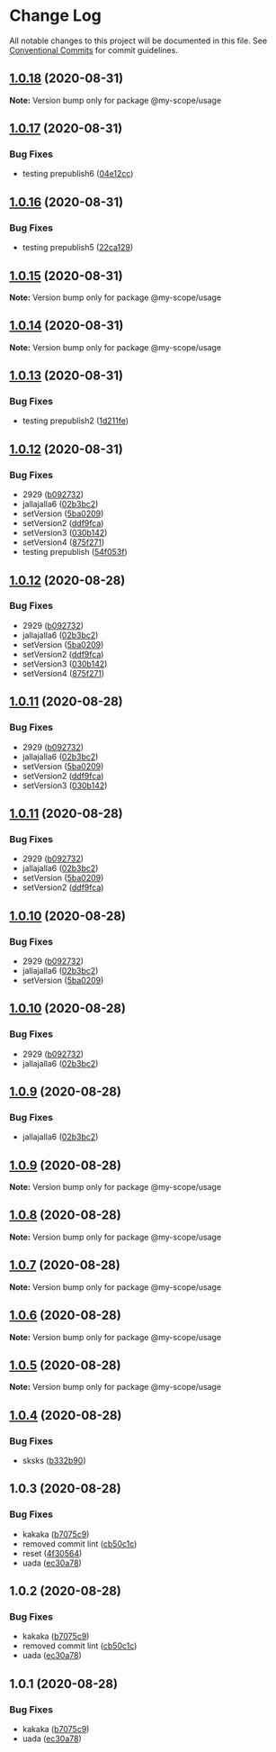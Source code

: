 # Change Log

All notable changes to this project will be documented in this file.
See [Conventional Commits](https://conventionalcommits.org) for commit guidelines.

## [1.0.18](https://github.com/boeriksson/conventionalCommits/compare/@my-scope/usage@1.0.17...@my-scope/usage@1.0.18) (2020-08-31)

**Note:** Version bump only for package @my-scope/usage





## [1.0.17](https://github.com/boeriksson/conventionalCommits/compare/@my-scope/usage@1.0.16...@my-scope/usage@1.0.17) (2020-08-31)


### Bug Fixes

* testing prepublish6 ([04e12cc](https://github.com/boeriksson/conventionalCommits/commit/04e12ccbf05f6e054bc4a7353d5fb09c19ceb503))





## [1.0.16](https://github.com/boeriksson/conventionalCommits/compare/@my-scope/usage@1.0.15...@my-scope/usage@1.0.16) (2020-08-31)


### Bug Fixes

* testing prepublish5 ([22ca129](https://github.com/boeriksson/conventionalCommits/commit/22ca129ecb6de3b19d72f84f23491c5f27ac2f72))





## [1.0.15](https://github.com/boeriksson/conventionalCommits/compare/@my-scope/usage@1.0.14...@my-scope/usage@1.0.15) (2020-08-31)

**Note:** Version bump only for package @my-scope/usage





## [1.0.14](https://github.com/boeriksson/conventionalCommits/compare/@my-scope/usage@1.0.13...@my-scope/usage@1.0.14) (2020-08-31)

**Note:** Version bump only for package @my-scope/usage





## [1.0.13](https://github.com/boeriksson/conventionalCommits/compare/@my-scope/usage@1.0.12...@my-scope/usage@1.0.13) (2020-08-31)


### Bug Fixes

* testing prepublish2 ([1d211fe](https://github.com/boeriksson/conventionalCommits/commit/1d211fea255348939542f97ea6b8305e4e03cbf3))





## [1.0.12](https://github.com/boeriksson/conventionalCommits/compare/@my-scope/usage@1.0.8...@my-scope/usage@1.0.12) (2020-08-31)


### Bug Fixes

* 2929 ([b092732](https://github.com/boeriksson/conventionalCommits/commit/b092732ab04756a9c3de29ec7e63e22c96f8e07d))
* jallajalla6 ([02b3bc2](https://github.com/boeriksson/conventionalCommits/commit/02b3bc2cc8a93172a19db572960a7770eb9fe024))
* setVersion ([5ba0209](https://github.com/boeriksson/conventionalCommits/commit/5ba02097ac1ba09b689d14aa0681b4a216869c51))
* setVersion2 ([ddf9fca](https://github.com/boeriksson/conventionalCommits/commit/ddf9fca780ebeb2decff67fe432d793529d52df9))
* setVersion3 ([030b142](https://github.com/boeriksson/conventionalCommits/commit/030b1427e18fb55afe5fecd94e93744596a78103))
* setVersion4 ([875f271](https://github.com/boeriksson/conventionalCommits/commit/875f27141af540f549bbcc910f3bdbbe2cb2d9dc))
* testing prepublish ([54f053f](https://github.com/boeriksson/conventionalCommits/commit/54f053fc7a859149831992c62e728d03114799e2))





## [1.0.12](https://github.com/boeriksson/conventionalCommits/compare/@my-scope/usage@1.0.8...@my-scope/usage@1.0.12) (2020-08-28)


### Bug Fixes

* 2929 ([b092732](https://github.com/boeriksson/conventionalCommits/commit/b092732ab04756a9c3de29ec7e63e22c96f8e07d))
* jallajalla6 ([02b3bc2](https://github.com/boeriksson/conventionalCommits/commit/02b3bc2cc8a93172a19db572960a7770eb9fe024))
* setVersion ([5ba0209](https://github.com/boeriksson/conventionalCommits/commit/5ba02097ac1ba09b689d14aa0681b4a216869c51))
* setVersion2 ([ddf9fca](https://github.com/boeriksson/conventionalCommits/commit/ddf9fca780ebeb2decff67fe432d793529d52df9))
* setVersion3 ([030b142](https://github.com/boeriksson/conventionalCommits/commit/030b1427e18fb55afe5fecd94e93744596a78103))
* setVersion4 ([875f271](https://github.com/boeriksson/conventionalCommits/commit/875f27141af540f549bbcc910f3bdbbe2cb2d9dc))





## [1.0.11](https://github.com/boeriksson/conventionalCommits/compare/@my-scope/usage@1.0.8...@my-scope/usage@1.0.11) (2020-08-28)


### Bug Fixes

* 2929 ([b092732](https://github.com/boeriksson/conventionalCommits/commit/b092732ab04756a9c3de29ec7e63e22c96f8e07d))
* jallajalla6 ([02b3bc2](https://github.com/boeriksson/conventionalCommits/commit/02b3bc2cc8a93172a19db572960a7770eb9fe024))
* setVersion ([5ba0209](https://github.com/boeriksson/conventionalCommits/commit/5ba02097ac1ba09b689d14aa0681b4a216869c51))
* setVersion2 ([ddf9fca](https://github.com/boeriksson/conventionalCommits/commit/ddf9fca780ebeb2decff67fe432d793529d52df9))
* setVersion3 ([030b142](https://github.com/boeriksson/conventionalCommits/commit/030b1427e18fb55afe5fecd94e93744596a78103))





## [1.0.11](https://github.com/boeriksson/conventionalCommits/compare/@my-scope/usage@1.0.8...@my-scope/usage@1.0.11) (2020-08-28)


### Bug Fixes

* 2929 ([b092732](https://github.com/boeriksson/conventionalCommits/commit/b092732ab04756a9c3de29ec7e63e22c96f8e07d))
* jallajalla6 ([02b3bc2](https://github.com/boeriksson/conventionalCommits/commit/02b3bc2cc8a93172a19db572960a7770eb9fe024))
* setVersion ([5ba0209](https://github.com/boeriksson/conventionalCommits/commit/5ba02097ac1ba09b689d14aa0681b4a216869c51))
* setVersion2 ([ddf9fca](https://github.com/boeriksson/conventionalCommits/commit/ddf9fca780ebeb2decff67fe432d793529d52df9))





## [1.0.10](https://github.com/boeriksson/conventionalCommits/compare/@my-scope/usage@1.0.8...@my-scope/usage@1.0.10) (2020-08-28)


### Bug Fixes

* 2929 ([b092732](https://github.com/boeriksson/conventionalCommits/commit/b092732ab04756a9c3de29ec7e63e22c96f8e07d))
* jallajalla6 ([02b3bc2](https://github.com/boeriksson/conventionalCommits/commit/02b3bc2cc8a93172a19db572960a7770eb9fe024))
* setVersion ([5ba0209](https://github.com/boeriksson/conventionalCommits/commit/5ba02097ac1ba09b689d14aa0681b4a216869c51))





## [1.0.10](https://github.com/boeriksson/conventionalCommits/compare/@my-scope/usage@1.0.8...@my-scope/usage@1.0.10) (2020-08-28)


### Bug Fixes

* 2929 ([b092732](https://github.com/boeriksson/conventionalCommits/commit/b092732ab04756a9c3de29ec7e63e22c96f8e07d))
* jallajalla6 ([02b3bc2](https://github.com/boeriksson/conventionalCommits/commit/02b3bc2cc8a93172a19db572960a7770eb9fe024))





## [1.0.9](https://github.com/boeriksson/conventionalCommits/compare/@my-scope/usage@1.0.8...@my-scope/usage@1.0.9) (2020-08-28)


### Bug Fixes

* jallajalla6 ([02b3bc2](https://github.com/boeriksson/conventionalCommits/commit/02b3bc2cc8a93172a19db572960a7770eb9fe024))





## [1.0.9](https://github.com/boeriksson/conventionalCommits/compare/@my-scope/usage@1.0.8...@my-scope/usage@1.0.9) (2020-08-28)

**Note:** Version bump only for package @my-scope/usage





## [1.0.8](https://github.com/boeriksson/conventionalCommits/compare/@my-scope/usage@1.0.7...@my-scope/usage@1.0.8) (2020-08-28)

**Note:** Version bump only for package @my-scope/usage





## [1.0.7](https://github.com/boeriksson/conventionalCommits/compare/@my-scope/usage@1.0.6...@my-scope/usage@1.0.7) (2020-08-28)

**Note:** Version bump only for package @my-scope/usage





## [1.0.6](https://github.com/boeriksson/conventionalCommits/compare/@my-scope/usage@1.0.5...@my-scope/usage@1.0.6) (2020-08-28)

**Note:** Version bump only for package @my-scope/usage





## [1.0.5](https://github.com/boeriksson/conventionalCommits/compare/@my-scope/usage@1.0.4...@my-scope/usage@1.0.5) (2020-08-28)

**Note:** Version bump only for package @my-scope/usage





## [1.0.4](https://github.com/boeriksson/conventionalCommits/compare/@my-scope/usage@1.0.3...@my-scope/usage@1.0.4) (2020-08-28)


### Bug Fixes

* sksks ([b332b90](https://github.com/boeriksson/conventionalCommits/commit/b332b90460c8ebe4c4fd4b7779602b43ad8e3248))





## 1.0.3 (2020-08-28)


### Bug Fixes

* kakaka ([b7075c9](https://github.com/boeriksson/conventionalCommits/commit/b7075c9ceac496590de51cde056de73ecbac69de))
* removed commit lint ([cb50c1c](https://github.com/boeriksson/conventionalCommits/commit/cb50c1cbabd3de42321dec10cc84aae1c93f837b))
* reset ([4f30564](https://github.com/boeriksson/conventionalCommits/commit/4f305640ea0e10c0252c0e191214e01de49728a0))
* uada ([ec30a78](https://github.com/boeriksson/conventionalCommits/commit/ec30a78692b84e02e5046e6783e8e91c14879a2e))





## 1.0.2 (2020-08-28)


### Bug Fixes

* kakaka ([b7075c9](https://github.com/boeriksson/conventionalCommits/commit/b7075c9ceac496590de51cde056de73ecbac69de))
* removed commit lint ([cb50c1c](https://github.com/boeriksson/conventionalCommits/commit/cb50c1cbabd3de42321dec10cc84aae1c93f837b))
* uada ([ec30a78](https://github.com/boeriksson/conventionalCommits/commit/ec30a78692b84e02e5046e6783e8e91c14879a2e))





## 1.0.1 (2020-08-28)


### Bug Fixes

* kakaka ([b7075c9](https://github.com/boeriksson/conventionalCommits/commit/b7075c9ceac496590de51cde056de73ecbac69de))
* uada ([ec30a78](https://github.com/boeriksson/conventionalCommits/commit/ec30a78692b84e02e5046e6783e8e91c14879a2e))
